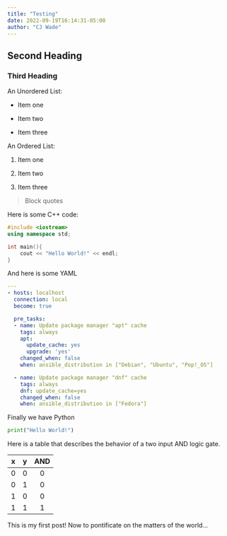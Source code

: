 ```yaml
---
title: "Testing"
date: 2022-09-19T16:14:31-05:00
author: "CJ Wade"
---
```


## Second Heading

### Third Heading

An Unordered List:

* Item one

* Item two

* Item three

An Ordered List:

1. Item one

2. Item two

3. Item three

> Block quotes

Here is some C++ code:

```c++
#include <iostream>
using namespace std;

int main(){
    cout << "Hello World!" << endl;
}
```

And here is some YAML

```yaml
---
- hosts: localhost
  connection: local
  become: true

  pre_tasks:
  - name: Update package manager "apt" cache
    tags: always
    apt: 
      update_cache: yes
      upgrade: 'yes'
    changed_when: false
    when: ansible_distribution in ["Debian", "Ubuntu", "Pop!_OS"]

  - name: Update package manager "dnf" cache
    tags: always
    dnf: update_cache=yes
    changed_when: false
    when: ansible_distribution in ["Fedora"]
```

Finally we have Python

```python
print("Hello World!")
```

Here is a table that describes the behavior of a two input AND logic gate.

| x | y | AND |
| :--: | :--: | :--: |
| 0 | 0 | 0 |
| 0 | 1 | 0 |
| 1 | 0 | 0 |
| 1 | 1 | 1 |

This is my first post! Now to pontificate on the matters of the world...
